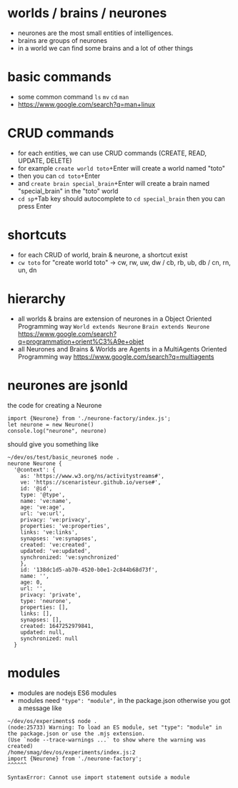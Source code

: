 # worlds / brains / neurones
- neurones are the most small entities of intelligences.
- brains are groups of neurones
- in a world we can find some brains and a lot of other things

# basic commands
- some common command `ls` `mv` `cd` `man`
- https://www.google.com/search?q=man+linux


# CRUD commands
- for each entities, we can use CRUD commands (CREATE, READ, UPDATE, DELETE)
- for example `create world toto`+Enter will create a world named "toto"
- then you can `cd toto`+Enter
- and `create brain special_brain`+Enter will create a brain  named "special_brain" in the "toto" world
- `cd sp`+Tab key should autocomplete to `cd special_brain` then you can press Enter

# shortcuts
- for each CRUD of world, brain & neurone, a shortcut exist
- `cw toto` for "create world toto" -> cw, rw, uw, dw / cb, rb, ub, db / cn, rn, un, dn

# hierarchy
- all worlds & brains are extension of neurones in a Object Oriented Programming way `World extends Neurone` `Brain extends Neurone` https://www.google.com/search?q=programmation+orient%C3%A9e+objet
- all Neurones and Brains & Worlds are Agents in a MultiAgents Oriented Programming way https://www.google.com/search?q=multiagents

# neurones are jsonld
the code for creating a Neurone

```
import {Neurone} from './neurone-factory/index.js';
let neurone = new Neurone()
console.log("neurone", neurone)
```

should give you something like  

```
~/dev/os/test/basic_neurone$ node .
neurone Neurone {
  '@context': {
    as: 'https://www.w3.org/ns/activitystreams#',
    ve: 'https://scenaristeur.github.io/verse#',
    id: '@id',
    type: '@type',
    name: 've:name',
    age: 've:age',
    url: 've:url',
    privacy: 've:privacy',
    properties: 've:properties',
    links: 've:links',
    synapses: 've:synapses',
    created: 've:created',
    updated: 've:updated',
    synchronized: 've:synchronized'
    },
    id: '138dc1d5-ab70-4520-b0e1-2c844b68d73f',
    name: '',
    age: 0,
    url: '',
    privacy: 'private',
    type: 'neurone',
    properties: [],
    links: [],
    synapses: [],
    created: 1647252979841,
    updated: null,
    synchronized: null
  }
```


# modules
  - modules are nodejs ES6 modules
  - modules need `"type": "module",` in the package.json otherwise you got a message like


  ```
  ~/dev/os/experiments$ node .
  (node:25733) Warning: To load an ES module, set "type": "module" in the package.json or use the .mjs extension.
  (Use `node --trace-warnings ...` to show where the warning was created)
  /home/smag/dev/os/experiments/index.js:2
  import {Neurone} from './neurone-factory';
  ^^^^^^

  SyntaxError: Cannot use import statement outside a module

  ```
